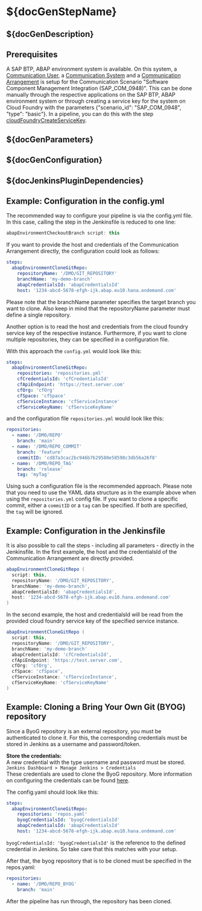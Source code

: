# ${docGenStepName}

## ${docGenDescription}

## Prerequisites

A SAP BTP, ABAP environment system is available.
On this system, a [Communication User](https://help.sap.com/viewer/65de2977205c403bbc107264b8eccf4b/Cloud/en-US/0377adea0401467f939827242c1f4014.html), a [Communication System](https://help.sap.com/viewer/65de2977205c403bbc107264b8eccf4b/Cloud/en-US/1bfe32ae08074b7186e375ab425fb114.html) and a [Communication Arrangement](https://help.sap.com/viewer/65de2977205c403bbc107264b8eccf4b/Cloud/en-US/a0771f6765f54e1c8193ad8582a32edb.html) is setup for the Communication Scenario "Software Component Management Integration (SAP_COM_0948)". This can be done manually through the respective applications on the SAP BTP, ABAP environment system or through creating a service key for the system on Cloud Foundry with the parameters {"scenario_id": "SAP_COM_0948", "type": "basic"}. In a pipeline, you can do this with the step [cloudFoundryCreateServiceKey](https://sap.github.io/jenkins-library/steps/cloudFoundryCreateServiceKey/).

## ${docGenParameters}

## ${docGenConfiguration}

## ${docJenkinsPluginDependencies}

## Example: Configuration in the config.yml

The recommended way to configure your pipeline is via the config.yml file. In this case, calling the step in the Jenkinsfile is reduced to one line:

```groovy
abapEnvironmentCheckoutBranch script: this
```

If you want to provide the host and credentials of the Communication Arrangement directly, the configuration could look as follows:

```yaml
steps:
  abapEnvironmentCloneGitRepo:
    repositoryName: '/DMO/GIT_REPOSITORY'
    branchName: 'my-demo-branch'
    abapCredentialsId: 'abapCredentialsId'
    host: '1234-abcd-5678-efgh-ijk.abap.eu10.hana.ondemand.com'
```

Please note that the branchName parameter specifies the target branch you want to clone. Also keep in mind that the repositoryName parameter must define a single repository.

Another option is to read the host and credentials from the cloud foundry service key of the respective instance. Furthermore, if you want to clone multiple repositories, they can be specified in a configuration file.

With this approach the `config.yml` would look like this:

```yaml
steps:
  abapEnvironmentCloneGitRepo:
    repositories: 'repositories.yml'
    cfCredentialsId: 'cfCredentialsId'
    cfApiEndpoint: 'https://test.server.com'
    cfOrg: 'cfOrg'
    cfSpace: 'cfSpace'
    cfServiceInstance: 'cfServiceInstance'
    cfServiceKeyName: 'cfServiceKeyName'
```

and the configuration file `repositories.yml` would look like this:

```yaml
repositories:
  - name: '/DMO/REPO'
    branch: 'main'
  - name: '/DMO/REPO_COMMIT'
    branch: 'feature'
    commitID: 'cd87a3cac2bc946b7629580e58598c3db56a26f8'
  - name: '/DMO/REPO_TAG'
    branch: 'release'
    tag: 'myTag'
```

Using such a configuration file is the recommended approach. Please note that you need to use the YAML data structure as in the example above when using the `repositories.yml` config file.
If you want to clone a specific commit, either a `commitID` or a `tag` can be specified. If both are specified, the `tag` will be ignored.

## Example: Configuration in the Jenkinsfile

It is also possible to call the steps - including all parameters - directly in the Jenkinsfile.
In the first example, the host and the credentialsId of the Communication Arrangement are directly provided.

```groovy
abapEnvironmentCloneGitRepo (
  script: this,
  repositoryName: '/DMO/GIT_REPOSITORY',
  branchName: 'my-demo-branch',
  abapCredentialsId: 'abapCredentialsId',
  host: '1234-abcd-5678-efgh-ijk.abap.eu10.hana.ondemand.com'
)
```

In the second example, the host and credentialsId will be read from the provided cloud foundry service key of the specified service instance.

```groovy
abapEnvironmentCloneGitRepo (
  script: this,
  repositoryName: '/DMO/GIT_REPOSITORY',
  branchName: 'my-demo-branch'
  abapCredentialsId: 'cfCredentialsId',
  cfApiEndpoint: 'https://test.server.com',
  cfOrg: 'cfOrg',
  cfSpace: 'cfSpace',
  cfServiceInstance: 'cfServiceInstance',
  cfServiceKeyName: 'cfServiceKeyName'
)
```

## Example: Cloning a Bring Your Own Git (BYOG) repository

Since a ByoG repository is an external repository, you must be authenticated to clone it.
For this, the corresponding credentials must be stored in Jenkins as a username and password/token.

<strong> Store the credentials: </strong> <br>
A new credential with the type username and password must be stored.<br>
`Jenkins Dashboard > Manage Jenkins > Credentials` <br>
 These credentials are used to clone the ByoG repository.
More information on configuring the credentials can be found [here](https://www.jenkins.io/doc/book/using/using-credentials/).

The config.yaml should look like this:

```yaml
steps:
  abapEnvironmentCloneGitRepo:
    repositories: 'repos.yaml'
    byogCredentialsId: 'byogCredentialsId'
    abapCredentialsId: 'abapCredentialsId'
    host: '1234-abcd-5678-efgh-ijk.abap.eu10.hana.ondemand.com'
```

`byogCredentialsId: 'byogCredentialsId'` is the reference to the defined credential in Jenkins. So take care that this matches with your setup.

After that, the byog repository that is to be cloned must be specified in the repos.yaml:

```yaml
repositories:
  - name: '/DMO/REPO_BYOG'
    branch: 'main'
```

After the pipeline has run through, the repository has been cloned.

